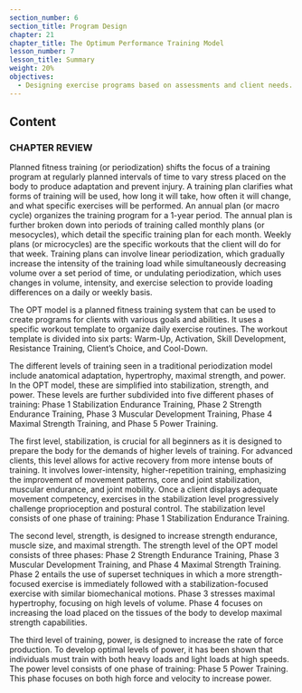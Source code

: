 ```yaml
---
section_number: 6
section_title: Program Design
chapter: 21
chapter_title: The Optimum Performance Training Model
lesson_number: 7
lesson_title: Summary
weight: 20%
objectives:
  - Designing exercise programs based on assessments and client needs.
---
```


## Content
### CHAPTER REVIEW

Planned fitness training (or periodization) shifts the focus of a training program at regularly planned intervals of time to vary stress placed on the body to produce adaptation and prevent injury. A training plan clarifies what forms of training will be used, how long it will take, how often it will change, and what specific exercises will be performed. An annual plan (or macro cycle) organizes the training program for a 1-year period. The annual plan is further broken down into periods of training called monthly plans (or mesocycles), which detail the specific training plan for each month. Weekly plans (or microcycles) are the specific workouts that the client will do for that week. Training plans can involve linear periodization, which gradually increase the intensity of the training load while simultaneously decreasing volume over a set period of time, or undulating periodization, which uses changes in volume, intensity, and exercise selection to provide loading differences on a daily or weekly basis.

The OPT model is a planned fitness training system that can be used to create programs for clients with various goals and abilities. It uses a specific workout template to organize daily exercise routines. The workout template is divided into six parts: Warm-Up, Activation, Skill Development, Resistance Training, Client’s Choice, and Cool-Down.

The different levels of training seen in a traditional periodization model include anatomical adaptation, hypertrophy, maximal strength, and power. In the OPT model, these are simplified into stabilization, strength, and power. These levels are further subdivided into five different phases of training: Phase 1 Stabilization Endurance Training, Phase 2 Strength Endurance Training, Phase 3 Muscular Development Training, Phase 4 Maximal Strength Training, and Phase 5 Power Training.

The first level, stabilization, is crucial for all beginners as it is designed to prepare the body for the demands of higher levels of training. For advanced clients, this level allows for active recovery from more intense bouts of training. It involves lower-intensity, higher-repetition training, emphasizing the improvement of movement patterns, core and joint stabilization, muscular endurance, and joint mobility. Once a client displays adequate movement competency, exercises in the stabilization level progressively challenge proprioception and postural control. The stabilization level consists of one phase of training: Phase 1 Stabilization Endurance Training.

The second level, strength, is designed to increase strength endurance, muscle size, and maximal strength. The strength level of the OPT model consists of three phases: Phase 2 Strength Endurance Training, Phase 3 Muscular Development Training, and Phase 4 Maximal Strength Training. Phase 2 entails the use of superset techniques in which a more strength-focused exercise is immediately followed with a stabilization-focused exercise with similar biomechanical motions. Phase 3 stresses maximal hypertrophy, focusing on high levels of volume. Phase 4 focuses on increasing the load placed on the tissues of the body to develop maximal strength capabilities.

The third level of training, power, is designed to increase the rate of force production. To develop optimal levels of power, it has been shown that individuals must train with both heavy loads and light loads at high speeds. The power level consists of one phase of training: Phase 5 Power Training. This phase focuses on both high force and velocity to increase power.